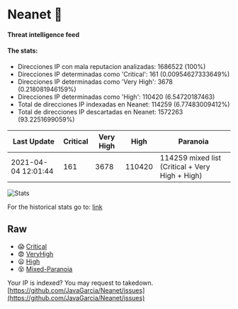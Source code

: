 # Neanet :hocho:
#### Threat intelligence feed
#### The stats:

- Direcciones IP con mala reputacion analizadas: 1686522 (100%)
- Direcciones IP determinadas como 'Critical':  161 (0.00954627333649%)
- Direcciones IP determinadas como 'Very High':  3678 (0.218081946159%)
- Direcciones IP determinadas como 'High':  110420 (6.54720187463)
- Total de direcciones IP indexadas en Neanet:  114259 (6.77483009412%)
- Total de direcciones IP descartadas en Neanet:  1572263 (93.2251699059%)

| Last Update | Critical | Very High | High | Paranoia |
| --- | --- | --- | --- | --- |
| 2021-04-04 12:01:44 | 161 | 3678 | 110420 | 114259 mixed list (Critical + Very High + High)|

![Stats](https://docs.google.com/spreadsheets/d/e/2PACX-1vSnaNMIXVabIpDJjufMlzH7poXnshF3mgd8Is1g9ytUEzVsP5my4Trn8f-xkoLLQ38xpL3HtmUexLo6/pubchart?oid=501124687&format=image)

For the historical stats go to: [link](/stats.csv)
## Raw
- :scream: [Critical](https://raw.githubusercontent.com/JavaGarcia/Neanet/master/blacklists/neanet_critical.txt)
- :fearful: [VeryHigh](https://raw.githubusercontent.com/JavaGarcia/Neanet/master/blacklists/neanet_veryHigh.txtt)
- :frowning: [High](https://raw.githubusercontent.com/JavaGarcia/Neanet/master/blacklists/neanet_high.txt)
- :dizzy_face: [Mixed-Paranoia](https://raw.githubusercontent.com/JavaGarcia/Neanet/master/blacklists/neanet_all.txt)


Your IP is indexed? You may request to takedown. [https://github.com/JavaGarcia/Neanet/issues](https://github.com/JavaGarcia/Neanet/issues)



































































































































































































































































































































































































































































































































































































































































































































































































































































































































































































































































































































































































































































































































































































































































































































































































































































































































































































































































































































































































































































































































































































































































































































































































































































































































































































































































































































































































































































































































































































































































































































































































































































































































































































































































































































































































































































































































































































































































































































































































































































































































































































































































































































































































































































































































































































































































































































































































































































































































































































































































































































































































































































































































































































































































































































































